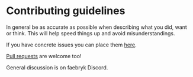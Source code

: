 # Contributing guidelines

In general be as accurate as possible when describing what you did, want or think. This will help speed things up and avoid misunderstandings.

If you have concrete issues you can place them [here](https://github.com/<owner>/<project>/issues).

[Pull requests](https://github.com/<owner>/<project>/pulls) are welcome too!

General discussion is on faebryk Discord.
